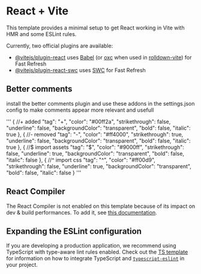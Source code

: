# React + Vite

This template provides a minimal setup to get React working in Vite with HMR and some ESLint rules.

Currently, two official plugins are available:

- [@vitejs/plugin-react](https://github.com/vitejs/vite-plugin-react/blob/main/packages/plugin-react) uses [Babel](https://babeljs.io/) (or [oxc](https://oxc.rs) when used in [rolldown-vite](https://vite.dev/guide/rolldown)) for Fast Refresh
- [@vitejs/plugin-react-swc](https://github.com/vitejs/vite-plugin-react/blob/main/packages/plugin-react-swc) uses [SWC](https://swc.rs/) for Fast Refresh

## Better comments

install the better comments plugin and use these addons in the settings.json config to make comments appear more relevant and usefull

'''
        { //+ added
            "tag": "+",
            "color": "#00ff2a",
            "strikethrough": false,
            "underline": false,
            "backgroundColor": "transparent",
            "bold": false,
            "italic": true
        },
        { //- removed
            "tag": "-",
            "color": "#ff4000",
            "strikethrough": true,
            "underline": false,
            "backgroundColor": "transparent",
            "bold": false,
            "italic": true
        },
        { //$ import assets
            "tag": "$",
            "color": "#9000ff",
            "strikethrough": false,
            "underline": true,
            "backgroundColor": "transparent",
            "bold": false,
            "italic": false
        },
        { //^ import css
            "tag": "^",
            "color": "#ff00d9",
            "strikethrough": false,
            "underline": true,
            "backgroundColor": "transparent",
            "bold": false,
            "italic": false
        }
'''

## React Compiler

The React Compiler is not enabled on this template because of its impact on dev & build performances. To add it, see [this documentation](https://react.dev/learn/react-compiler/installation).

## Expanding the ESLint configuration

If you are developing a production application, we recommend using TypeScript with type-aware lint rules enabled. Check out the [TS template](https://github.com/vitejs/vite/tree/main/packages/create-vite/template-react-ts) for information on how to integrate TypeScript and [`typescript-eslint`](https://typescript-eslint.io) in your project.
